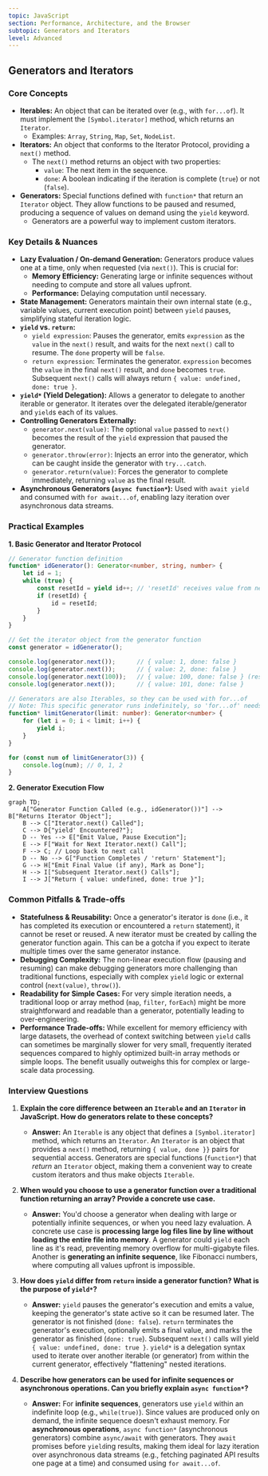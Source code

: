 ```yaml
---
topic: JavaScript
section: Performance, Architecture, and the Browser
subtopic: Generators and Iterators
level: Advanced
---
```


## Generators and Iterators
### Core Concepts

*   **Iterables:** An object that can be iterated over (e.g., with `for...of`). It must implement the `[Symbol.iterator]` method, which returns an `Iterator`.
    *   Examples: `Array`, `String`, `Map`, `Set`, `NodeList`.
*   **Iterators:** An object that conforms to the Iterator Protocol, providing a `next()` method.
    *   The `next()` method returns an object with two properties:
        *   `value`: The next item in the sequence.
        *   `done`: A boolean indicating if the iteration is complete (`true`) or not (`false`).
*   **Generators:** Special functions defined with `function*` that return an `Iterator` object. They allow functions to be paused and resumed, producing a sequence of values on demand using the `yield` keyword.
    *   Generators are a powerful way to implement custom iterators.

### Key Details & Nuances

*   **Lazy Evaluation / On-demand Generation:** Generators produce values one at a time, only when requested (via `next()`). This is crucial for:
    *   **Memory Efficiency:** Generating large or infinite sequences without needing to compute and store all values upfront.
    *   **Performance:** Delaying computation until necessary.
*   **State Management:** Generators maintain their own internal state (e.g., variable values, current execution point) between `yield` pauses, simplifying stateful iteration logic.
*   **`yield` vs. `return`:**
    *   `yield expression`: Pauses the generator, emits `expression` as the `value` in the `next()` result, and waits for the next `next()` call to resume. The `done` property will be `false`.
    *   `return expression`: Terminates the generator. `expression` becomes the `value` in the final `next()` result, and `done` becomes `true`. Subsequent `next()` calls will always return `{ value: undefined, done: true }`.
*   **`yield*` (Yield Delegation):** Allows a generator to delegate to another iterable or generator. It iterates over the delegated iterable/generator and `yield`s each of its values.
*   **Controlling Generators Externally:**
    *   `generator.next(value)`: The optional `value` passed to `next()` becomes the result of the `yield` expression that paused the generator.
    *   `generator.throw(error)`: Injects an error into the generator, which can be caught inside the generator with `try...catch`.
    *   `generator.return(value)`: Forces the generator to complete immediately, returning `value` as the final result.
*   **Asynchronous Generators (`async function*`):** Used with `await yield` and consumed with `for await...of`, enabling lazy iteration over asynchronous data streams.

### Practical Examples

**1. Basic Generator and Iterator Protocol**

```typescript
// Generator function definition
function* idGenerator(): Generator<number, string, number> {
    let id = 1;
    while (true) {
        const resetId = yield id++; // 'resetId' receives value from next() call
        if (resetId) {
            id = resetId;
        }
    }
}

// Get the iterator object from the generator function
const generator = idGenerator();

console.log(generator.next());      // { value: 1, done: false }
console.log(generator.next());      // { value: 2, done: false }
console.log(generator.next(100));   // { value: 100, done: false } (resets id to 100)
console.log(generator.next());      // { value: 101, done: false }

// Generators are also Iterables, so they can be used with for...of
// Note: This specific generator runs indefinitely, so 'for...of' needs a break condition
function* limitGenerator(limit: number): Generator<number> {
    for (let i = 0; i < limit; i++) {
        yield i;
    }
}

for (const num of limitGenerator(3)) {
    console.log(num); // 0, 1, 2
}
```

**2. Generator Execution Flow**

```mermaid
graph TD;
    A["Generator Function Called (e.g., idGenerator())"] --> B["Returns Iterator Object"];
    B --> C["Iterator.next() Called"];
    C --> D{"yield' Encountered?"};
    D -- Yes --> E["Emit Value, Pause Execution"];
    E --> F["Wait for Next Iterator.next() Call"];
    F --> C; // Loop back to next call
    D -- No --> G["Function Completes / 'return' Statement"];
    G --> H["Emit Final Value (if any), Mark as Done"];
    H --> I["Subsequent Iterator.next() Calls"];
    I --> J["Return { value: undefined, done: true }"];
```

### Common Pitfalls & Trade-offs

*   **Statefulness & Reusability:** Once a generator's iterator is `done` (i.e., it has completed its execution or encountered a `return` statement), it cannot be reset or reused. A new iterator must be created by calling the generator function again. This can be a gotcha if you expect to iterate multiple times over the same generator instance.
*   **Debugging Complexity:** The non-linear execution flow (pausing and resuming) can make debugging generators more challenging than traditional functions, especially with complex `yield` logic or external control (`next(value)`, `throw()`).
*   **Readability for Simple Cases:** For very simple iteration needs, a traditional loop or array method (`map`, `filter`, `forEach`) might be more straightforward and readable than a generator, potentially leading to over-engineering.
*   **Performance Trade-offs:** While excellent for memory efficiency with large datasets, the overhead of context switching between `yield` calls can sometimes be marginally slower for very small, frequently iterated sequences compared to highly optimized built-in array methods or simple loops. The benefit usually outweighs this for complex or large-scale data processing.

### Interview Questions

1.  **Explain the core difference between an `Iterable` and an `Iterator` in JavaScript. How do generators relate to these concepts?**
    *   **Answer:** An `Iterable` is any object that defines a `[Symbol.iterator]` method, which returns an `Iterator`. An `Iterator` is an object that provides a `next()` method, returning `{ value, done }}` pairs for sequential access. Generators are special functions (`function*`) that *return* an `Iterator` object, making them a convenient way to create custom iterators and thus make objects `Iterable`.

2.  **When would you choose to use a generator function over a traditional function returning an array? Provide a concrete use case.**
    *   **Answer:** You'd choose a generator when dealing with large or potentially infinite sequences, or when you need lazy evaluation. A concrete use case is **processing large log files line by line without loading the entire file into memory**. A generator could `yield` each line as it's read, preventing memory overflow for multi-gigabyte files. Another is **generating an infinite sequence**, like Fibonacci numbers, where computing all values upfront is impossible.

3.  **How does `yield` differ from `return` inside a generator function? What is the purpose of `yield*`?**
    *   **Answer:** `yield` pauses the generator's execution and emits a value, keeping the generator's state active so it can be resumed later. The generator is not finished (`done: false`). `return` terminates the generator's execution, optionally emits a final value, and marks the generator as finished (`done: true`). Subsequent `next()` calls will yield `{ value: undefined, done: true }`. `yield*` is a delegation syntax used to iterate over another iterable (or generator) from within the current generator, effectively "flattening" nested iterations.

4.  **Describe how generators can be used for infinite sequences or asynchronous operations. Can you briefly explain `async function*`?**
    *   **Answer:** For **infinite sequences**, generators use `yield` within an indefinite loop (e.g., `while(true)`). Since values are produced only on demand, the infinite sequence doesn't exhaust memory. For **asynchronous operations**, `async function*` (asynchronous generators) combine `async/await` with generators. They `await` promises before `yield`ing results, making them ideal for lazy iteration over asynchronous data streams (e.g., fetching paginated API results one page at a time) and consumed using `for await...of`.